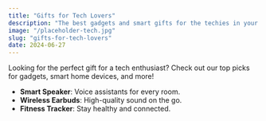 ```yaml
---
title: "Gifts for Tech Lovers"
description: "The best gadgets and smart gifts for the techies in your life."
image: "/placeholder-tech.jpg"
slug: "gifts-for-tech-lovers"
date: 2024-06-27
---
```


Looking for the perfect gift for a tech enthusiast? Check out our top picks for gadgets, smart home devices, and more!

- **Smart Speaker**: Voice assistants for every room.
- **Wireless Earbuds**: High-quality sound on the go.
- **Fitness Tracker**: Stay healthy and connected. 